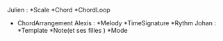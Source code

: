 Julien : 
*Scale
*Chord
*ChordLoop
* ChordArrangement
Alexis : 
*Melody 
*TimeSignature 
*Rythm
Johan : 
*Template
*Note(et ses filles ) 
*Mode 
